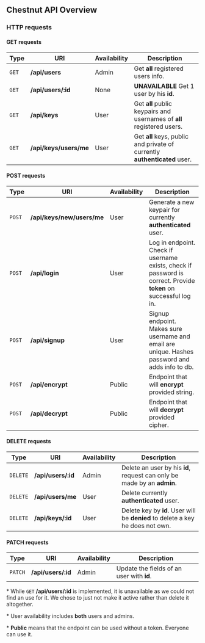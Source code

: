 ## Chestnut API Overview

### HTTP requests

#### GET requests

| Type  | URI                    | Availability | Description                                                               |
| ----- | ---------------------- | ------------ | ------------------------------------------------------------------------- |
| `GET` | **/api/users**         | Admin        | Get **all** registered users info.                                        |
| `GET` | **/api/users/:id**     | None         | **UNAVAILABLE** Get 1 user by his **id**.                                 |
| `GET` | **/api/keys**          | User         | Get **all** public keypairs and usernames of **all** registered users.    |
| `GET` | **/api/keys/users/me** | User         | Get **all** keys, public and private of currently **authenticated** user. |

#### POST requests

| Type   | URI                        | Availability | Description                                                                                                      |
| ------ | -------------------------- | ------------ | ---------------------------------------------------------------------------------------------------------------- |
| `POST` | **/api/keys/new/users/me** | User         | Generate a new keypair for currently **authenticated** user.                                                     |
| `POST` | **/api/login**             | User         | Log in endpoint. Check if username exists, check if password is correct. Provide **token** on successful log in. |
| `POST` | **/api/signup**            | User         | Signup endpoint. Makes sure username and email are unique. Hashes password and adds info to db.                  |
| `POST` | **/api/encrypt**           | Public       | Endpoint that will **encrypt** provided string.                                                                  |
| `POST` | **/api/decrypt**           | Public       | Endpoint that will **decrypt** provided cipher.                                                                  |

#### DELETE requests

| Type     | URI                | Availability | Description                                                                    |
| -------- | ------------------ | ------------ | ------------------------------------------------------------------------------ |
| `DELETE` | **/api/users/:id** | Admin        | Delete an user by his **id**, request can only be made by an **admin**.        |
| `DELETE` | **/api/users/me**  | User         | Delete currently **authenticated** user.                                       |
| `DELETE` | **/api/keys/:id**  | User         | Delete key by **id**. User will be **denied** to delete a key he does not own. |

#### PATCH requests

| Type    | URI                | Availability | Description                               |
| ------- | ------------------ | ------------ | ----------------------------------------- |
| `PATCH` | **/api/users/:id** | Admin        | Update the fields of an user with **id**. |

\* While `GET` **/api/users/:id** is implemented, it is unavailable as we could not find an use for it. We chose to just not make it active rather than delete it altogether.

\* User availability includes **both** users and admins.

\* **Public** means that the endpoint can be used without a token. Everyone can use it.
